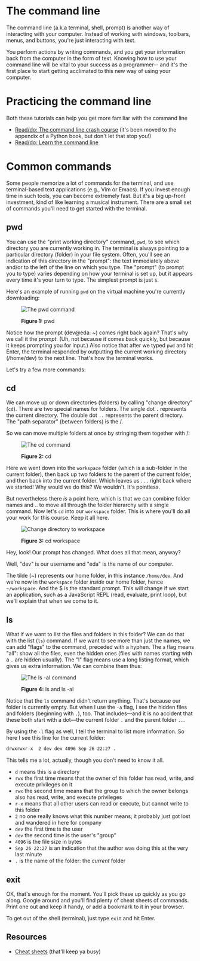 # The command line

The command line (a.k.a terminal, shell, prompt) is another way of interacting with your computer. Instead of working with windows, toolbars, menus, and buttons, you're just interacting with text.

You perform actions by writing commands, and you get your information back from the computer in the form of text.
Knowing how to use your command line will be vital to your success as a programmer-- and it's the first place to start getting acclimated to this new way of using your computer.

# Practicing the command line

Both these tutorials can help you get more familiar with the command line
- [Read/do: The command line crash course](https://learnpythonthehardway.org/book/appendixa.html) (it's been moved to the appendix of a Python book, but don't let that stop you!)
- [Read/do: Learn the command line](https://www.codecademy.com/learn/learn-the-command-line)


# Common commands

Some people memorize a lot of commands for the terminal, and use terminal-based text applications (e.g., Vim or Emacs). If you invest enough time in such tools, you can become extremely fast. But it's a big up-front investment, kind of like learning a musical instrument. There are a small set of commands you'll need to get started with the terminal.

## pwd

You can use the "print working directory" command, `pwd`, to see which directory you are currently working in. The terminal is always pointing to a particular directory (folder) in your file system. Often, you'll see an indication of this directory in the "prompt": the text immediately above and/or to the left of the line on which you type. The "prompt" (to prompt you to type) varies depending on how your terminal is set up, but it appears every time it's your turn to type. The simplest prompt is just `$`.

Here's an example of running `pwd` on the virtual machine you're currently downloading:

<figure>
  <img src="../../images/pwd.png" alt="The pwd command"><br>
  <figcaption>
    <p><strong>Figure 1:</strong> pwd</p>
  </figcaption>
</figure>

Notice how the prompt (dev@eda: ~) comes right back again? That's why we call it the *prompt*. (Uh, not because it comes back quickly, but because it keeps prompting you for input.) Also notice that after we typed `pwd` and hit Enter, the terminal responded by outputting the current working directory (/home/dev) to the next line. That's how the terminal works.

Let's try a few more commands:

## cd

We can move up or down directories (folders) by calling "change directory" (`cd`). There are two special names for folders. The single dot `.` represents the current directory. The double dot `..` represents the parent directory. The "path separator" (between folders) is the /.

So we can move multiple folders at once by stringing them together with /:

<figure>
  <img src="../../images/cd-circles.png" alt="The cd command"><br>
  <figcaption>
    <p><strong>Figure 2:</strong> cd</p>
  </figcaption>
</figure>

Here we went down into the `workspace` folder (which is a sub-folder in the current folder), then back up two folders to the parent of the current folder, and then back into the current folder. Which leaves us . . . right back where we started! Why would we do this? We wouldn't. It's pointless.

But nevertheless there *is* a point here, which is that we can combine folder names and .. to move all through the folder hierarchy with a single command. Now let's `cd` into our `workspace` folder. This is where you'll do all your work for this course. Keep it all here.

<figure>
  <img src="../../images/cd-workspace.png" alt="Change directory to workspace"><br>
  <figcaption>
    <p><strong>Figure 3:</strong> cd workspace</p>
  </figcaption>
</figure>

Hey, look! Our prompt has changed. What does all that mean, anyway?

Well, "dev" is our username and "eda" is the name of our computer.

The tilde (~) represents our home folder, in this instance `/home/dev`. And we're now in the `workspace` folder *inside* our home folder, hence `~/workspace`. And the $ is the standard prompt. This will change if we start an application, such as a JavaScript REPL (read, evaluate, print loop), but we'll explain that when we come to it.

## ls

What if we want to list the files and folders in this folder? We can do that with the list (`ls`) command. If we want to see more than just the names, we can add "flags" to the command, preceded with a hyphen. The `a` flag means "all": show all the files, even the hidden ones (files with names starting with a `.` are hidden usually). The "l" flag means use a long listing format, which gives us extra information. We can combine them thus:

<figure>
  <img src="../../images/ls-al.png" alt="The ls -al command"><br>
  <figcaption>
    <p><strong>Figure 4:</strong> ls and ls -al</p>
  </figcaption>
</figure>

Notice that the `ls` command didn't return anything. That's because our folder is currently empty. But when I use the `-a` flag, I see the hidden files and folders (beginning with `.`), too. That includes&mdash;and it is no accident that these both start with a dot&mdash;the current folder `.` and the parent folder `..`.

By using the `-l` flag as well, I tell the terminal to list more information. So here I see this line for the current folder:

```bash
drwxrwxr-x  2 dev dev 4096 Sep 26 22:27 .
```

This tells me a lot, actually, though you don't need to know it all.

- `d` means this is a directory
- `rwx` the first time means that the owner of this folder has read, write, and execute privileges on it
- `rwx` the second time means that the group to which the owner belongs also has read, write, and execute privileges
- `r-x` means that all other users can read or execute, but cannot write to this folder
- `2` no one really knows what this number means; it probably just got lost and wandered in here for company
- `dev` the first time is the user
- `dev` the second time is the user's "group"
- `4096` is the file size in bytes
- `Sep 26 22:27` is an indication that the author was doing this at the very last minute
- `.` is the name of the folder: the *current* folder

## exit

OK, that's enough for the moment. You'll pick these up quickly as you go along. Google around and you'll find plenty of cheat sheets of commands. Print one out and keep it handy, or add a bookmark to it in your browser.

To get out of the shell (terminal), just type `exit` and hit Enter.

## Resources

- [Cheat sheets](https://rumorscity.com/2014/08/16/6-best-linuxunix-command-cheat-sheet/) (that'll keep ya busy)


